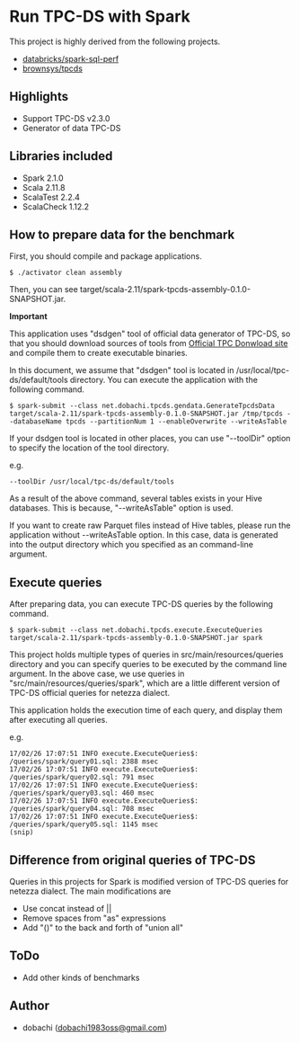 # Run TPC-DS with Spark

This project is highly derived from the following projects.

* [databricks/spark-sql-perf](https://github.com/databricks/spark-sql-perf)
* [brownsys/tpcds](https://github.com/brownsys/tpcds)

## Highlights

- Support TPC-DS v2.3.0
- Generator of data TPC-DS

## Libraries included

- Spark 2.1.0
- Scala 2.11.8
- ScalaTest 2.2.4
- ScalaCheck 1.12.2

## How to prepare data for the benchmark

First, you should compile and package applications.

```
$ ./activator clean assembly
```

Then, you can see target/scala-2.11/spark-tpcds-assembly-0.1.0-SNAPSHOT.jar.

**Important**

This application uses "dsdgen" tool of official data generator of TPC-DS,
so that you should download sources of tools from 
[Official TPC Donwload site](http://www.tpc.org/tpc_documents_current_versions/current_specifications.asp)
and compile them to create executable binaries.

In this document, we assume that "dsdgen" tool is located in /usr/local/tpc-ds/default/tools directory.
You can execute the application with the following command.

```
$ spark-submit --class net.dobachi.tpcds.gendata.GenerateTpcdsData target/scala-2.11/spark-tpcds-assembly-0.1.0-SNAPSHOT.jar /tmp/tpcds --databaseName tpcds --partitionNum 1 --enableOverwrite --writeAsTable
```

If your dsdgen tool is located in other places, you can use "--toolDir" option
to specify the location of the tool directory.

e.g.

```
--toolDir /usr/local/tpc-ds/default/tools
```

As a result of the above command,
several tables exists in your Hive databases.
This is because, "--writeAsTable" option is used.

If you want to create raw Parquet files instead of Hive tables,
please run the application without --writeAsTable option.
In this case, data is generated into the output directory which you specified
as an command-line argument.

## Execute queries

After preparing data, you can execute TPC-DS queries by the following command.

```
$ spark-submit --class net.dobachi.tpcds.execute.ExecuteQueries target/scala-2.11/spark-tpcds-assembly-0.1.0-SNAPSHOT.jar spark 
```

This project holds multiple types of queries in src/main/resources/queries directory
and you can specify queries to be executed by the command line argument.
In the above case, we use queries in "src/main/resources/queries/spark",
which are a little different version of TPC-DS official queries for netezza dialect.

This application holds the execution time of each query,
and display them after executing all queries.

e.g.

```
17/02/26 17:07:51 INFO execute.ExecuteQueries$: /queries/spark/query01.sql: 2388 msec
17/02/26 17:07:51 INFO execute.ExecuteQueries$: /queries/spark/query02.sql: 791 msec
17/02/26 17:07:51 INFO execute.ExecuteQueries$: /queries/spark/query03.sql: 460 msec
17/02/26 17:07:51 INFO execute.ExecuteQueries$: /queries/spark/query04.sql: 708 msec
17/02/26 17:07:51 INFO execute.ExecuteQueries$: /queries/spark/query05.sql: 1145 msec
(snip)
```

## Difference from original queries of TPC-DS

Queries in this projects for Spark is modified version of TPC-DS queries for netezza dialect.
The main modifications are

* Use concat instead of ||
* Remove spaces from "as" expressions
* Add "()" to the back and forth of "union all"

## ToDo

- Add other kinds of benchmarks

## Author
- dobachi (dobachi1983oss@gmail.com)
